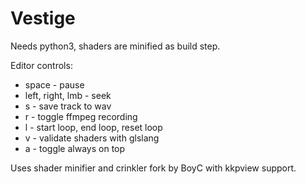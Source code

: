 # Vestige

Needs python3, shaders are minified as build step.

Editor controls:
- space - pause
- left, right, lmb - seek 
- s - save track to wav
- r - toggle ffmpeg recording
- l - start loop, end loop, reset loop
- v - validate shaders with glslang
- a - toggle always on top


Uses shader minifier and crinkler fork by BoyC with kkpview support.

